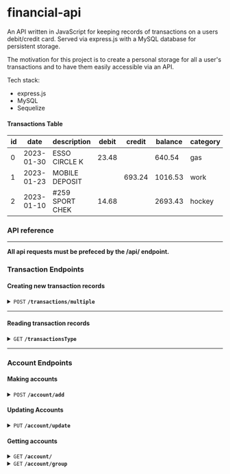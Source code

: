 # financial-api
An API written in JavaScript for keeping records of transactions on a users debit/credit card. Served via express.js with a MySQL database for persistent storage.

The motivation for this project is to create a personal storage for all a user's transactions and to have them easily accessible via an API.

Tech stack:
- express.js
- MySQL
- Sequelize

#### Transactions Table

| id | date | description | debit | credit | balance | category | account |
| -- | ---- | ----------- | ----- | ------ | ------- | -------- | ------- |
0|2023-01-30|ESSO CIRCLE K|23.48||640.54|gas | debit card |
1|2023-01-23|MOBILE DEPOSIT||693.24|1016.53|work | credit card | 
2|2023-01-10|#259 SPORT CHEK|14.68||2693.43|hockey | debit card 2


### API reference
---

**All api requests must be prefeced by the /api/ endpoint.**

### Transaction Endpoints






#### Creating new transaction records

<details>
 <summary><code>POST</code> <code><b>/transactions/multiple</b></code> </summary>

##### Request Body

> | name | required | data type | request location | description |
> | ---- | ---- | --------- | ---------------- |------------ |
> | transactions |  yes | JSON object | body | An array of JSON objects representing each transaction to be added to the database |

##### Responses

> | http code | content-type | response | description |
> | --------- | ------------ | -------- | ----------- |
> | `201` | `josn` | `{ "createdTransactions": []}` | An array of JSON objects representing each transaction that was added to the database.


##### Example value for transactions

> ```javascript
>{
>    "transactions": [{
>        // an example debit transaciton
>        "transaction_date": "2023-01-30",
>        "description": "ESSO CIRCLE K",
>        "debit": 60.00,
>        "credit": null,
>        "balance": 5540.54,
>        "category": "gas",
>    }, {
>        // an example credit transaciton
>        "transaction_date": "2023-01-23",
>        "description": "MOBILE DEPOSIT",
>        "debit": null,
>        "credit": 693.24,
>        "balance": 8834.51,
>        "category": "work"
>    }]
>}
> ```

##### Example response
> ```javascript
>{
>    "createdTransactions": [{
>            // The created debit transaction
>            "tranid": 63,
>            "transaction_date": "2023-01-30T00:00:00.000Z",
>            "description": "ESSO CIRCLE K",
>            "debit": 60,
>            "credit": null,
>            "balance": 5540.54,
>            "category": "gas",
>            "account": "debit card 2",
>        },
>        {
>            // The created credit transaction
>            "tranid": 64,
>            "transaction_date": "2023-01-23T00:00:00.000Z",
>            "description": "MOBILE DEPOSIT",
>            "debit": null,
>            "credit": 693.24,
>            "balance": 8834.51,
>            "category": "work"
>            "account": "debit card 2",
>        }
>    ]
>}
> ```


</details>

---






#### Reading transaction records

<details>
 <summary><code>GET</code> <code><b>/transactionsType</b></code> </summary>

##### Query Parameters

> | name | type | data type | description |
> | ---- | ---- | --------- | ----------- |
> | transactions | not required, default all | string | the type of transaction to request (debit, credit, all) |


##### Responses

> | http code | content-type | response | description |
> | --------- | ------------ | -------- | ----------- |
> | `201` | `application/json` | `{"transactions": []}` | An array of JSON objects representing the transactions that were found based on the type specified.


##### Example request
`localhost:3001/api/transactionsType?type=credit`

##### Example response
> ```javascript
>{
>    "transactions": [{
>            "tranid": 8,
>            "transaction_date": "2023-11-25",
>            "description": "060 Veith Pass",
>            "debit": 739.64,
>            "credit": 240.62,
>            "balance": 458.42,
>            "category": "entertainment"
>            "account": "debit card 2",
>        },
>        {
>            "tranid": 9,
>            "transaction_date": "2023-08-31",
>            "description": "71 Division Junction",
>            "debit": 726.87,
>            "credit": 762.03,
>            "balance": 24.89,
>            "category": "utilities"
>            "account": "debit card 2",
>        },
>    ]
>}
> ```

</details>




---

### Account Endpoints





#### Making accounts

<details>
 <summary><code>POST</code> <code><b>/account/add</b></code> </summary>

##### Query Parameters

> | name | required | data type | description |
> | ---- | -------- | --------- | ----------- |
> | title | yes | string | the name of the account to be created |
> | group | no, default undefined | string | the group of accounts the account will belong to |


##### Responses

> | http code | content-type | response | description |
> | --------- | ------------ | -------- | ----------- |
> | `201` | `application/json` | `{"account": {}}` | A JSON object representing the account just created. |


##### Example request
`localhost:3001/api/account/add?title=new acc`

##### Example response
```javascript
{
  "account": {
      "group": "undefined",
      "accountId": 4,
      "title": "new acc"
  }
}
```

</details>




#### Updating Accounts

<details>
 <summary><code>PUT</code> <code><b>/account/update</b></code> </summary>


##### Query Parameters

> | name | required | data type | description |
> | ---- | -------- | --------- | ----------- |
> | title | no | string | the title to update the account to |
> | group | no | string | the group to update the account to |


##### Responses

> | http code | content-type | response | description |
> | --------- | ------------ | -------- | ----------- |
> | `201` | `application/json` | `{"updatedAccount": 1}` | A value representing if changes were made (1) or not (0) |


##### Example request
`localhost:3001/api/account/update?accountId=1`

With the body:
```javascript
{
  "accountData": {
    "title": "new account name",
    "group": "new group name"
  }
}
```

##### Example response
```javascript
{
    "updatedAccount": 1
}
```

</details>










#### Getting accounts

<details>
 <summary><code>GET</code> <code><b>/account/</b></code> </summary>


##### Query Parameters
> | name | required | data type | description |
> | ---- | -------- | --------- | ----------- |
> | accountId | yes | int | the id of the account to get |



##### Responses

> | http code | content-type | response | description |
> | --------- | ------------ | -------- | ----------- |
> | `201` | `application/json` | `{"foundAccount": {}}` | A JSON object representing the account found. |


##### Example request
`localhost:3001/api/account/?accountId=1`


##### Example response
```javascript
{
  "foundAccount": {
      "group": "undefined",
      "accountId": 4,
      "title": "new acc"
  }
}
```

</details>









<details>
 <summary><code>GET</code> <code><b>/account/group</b></code> </summary>


##### Query Parameters
> | name | required | data type | description |
> | ---- | -------- | --------- | ----------- |
> | group | yes | int | the group to find accounts with |



##### Responses

> | http code | content-type | response | description |
> | --------- | ------------ | -------- | ----------- |
> | `201` | `application/json` | `{"foundAccounts": []}` | A JSON object with an array of the accounts found |


##### Example request
`localhost:3001/api/account/group?group=Sample group 1`


##### Example response
```javascript
{
  "foundAccounts": [
    {
        "group": "Sample group 1",
        "accountId": 3,
        "title": "new acc"
    },
    {
        "group": "Sample group 1",
        "accountId": 4,
        "title": "second acc"
    }
  ]
}
```

</details>





